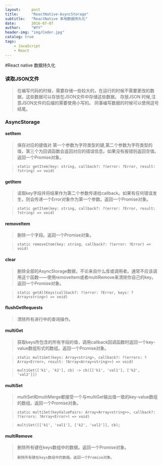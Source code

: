 ```yaml
---
layout:     post
title:      "ReactNative-AsyncStorage"
subtitle:   "ReactNative 本地数据持久化"
date:       2016-07-07
author:     "WYY"
header-img: "img/Coder.jpg"
catalog: true
tags:
    - JavaScript
    - React
---
```


#React native 数据持久化

### 读取JSON文件

> 在编写代码的时候，需要存储一些较大的，在运行的时候不需要更改的数据，这些数据可以存放在JSON文件中存储这些数据。
> 存放JSON 时候,注意JSON文件的后缀的需要使用小写的。
> 同事编写数据的时候可以使用逗号结尾。

### AsyncStorage

#### setItem 
> 保存对应的键值对 第一个参数为字符类型的键,第二个参数为字符类型的值，第三个为回调函数会返回对应的错误信息。如果没有报错则返回空值。返回一个Promise对象。

>```
>static getItem(key: string, callback?: ?(error: ?Error, result: ?string) => void)
>```

#### getItem

> 读取key字段并将结果作为第二个参数传递给callback。如果有任何错误发生，则会传递一个Error对象作为第一个参数。返回一个Promise对象。

>```
>static getItem(key: string, callback?: ?(error: ?Error, result: ?string) => void) 
>```

#### removeItem

> 删除一个字段。返回一个Promise对象。

>```
>static removeItem(key: string, callback?: ?(error: ?Error) => void)
>```

#### clear 

> 删除全部的AsyncStorage数据，不论来自什么库或调用者。通常不应该调用这个函数——使用removeItem或者multiRemove来清除你自己的key。返回一个Promise对象。

>```
>static getAllKeys(callback?: ?(error: ?Error, keys: ?Array<string>) => void)
>```

#### flushGetRequests
> 清除所有进行中的查询操作。

#### multiGet
> 获取keys所包含的所有字段的值，调用callback回调函数时返回一个key-value数组形式的数组。返回一个Promise对象。

> ```
> static multiGet(keys: Array<string>, callback?: ?(errors: ?Array<Error>, result: ?Array<Array<string>>) => void) 
> ```

>```
>multiGet(['k1', 'k2'], cb) -> cb([['k1', 'val1'], ['k2', 'val2']])
>```

#### multiSet
> multiSet和multiMerge都接受一个与multiGet输出值一致的key-value数组的数组。返回一个Promise对象。

>```
>static multiSet(keyValuePairs: Array<Array<string>>, callback?: ?(errors: ?Array<Error>) => void) 
>```

>```
>multiSet([['k1', 'val1'], ['k2', 'val2']], cb);
>```

#### multiRemove
> 删除所有键在keys数组中的数据。返回一个Promise对象。
>```
>删除所有键在keys数组中的数据。返回一个Promise对象。
>```
